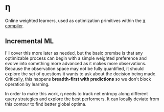 # η
Online weighted learners, used as optimization primitives within the [π compiler](pi-compiler.md).


## Incremental ML
I'll cover this more later as needed, but the basic premise is that any optimizable process can begin with a simple weighted preference and evolve into something more advanced as it makes more observations. Because the observation space may not be fully quantified, it should explore the set of questions it wants to ask about the decision being made. Critically, this happens **breadth-first with predictions** so we don't block operation by learning.

In order to make this work, η needs to track net entropy along different query strategies and explore the best performers. It can locally deviate from this contour to find better global optima.
